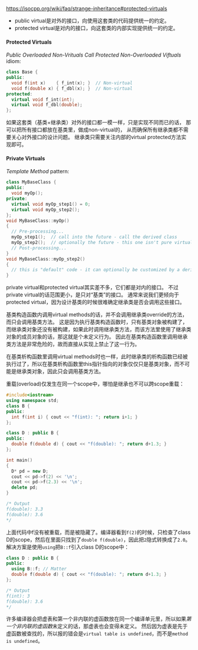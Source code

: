 https://isocpp.org/wiki/faq/strange-inheritance#protected-virtuals

* public virtual是对外的接口，向使用这套类的代码提供统一的约定。
* protected virtual是对内的接口，向这套类的内部实现提供统一的约定。

#### Protected Virtuals
*Public Overloaded Non-Vrituals Call Protected Non-Overloaded Viftuals* idiom:
``` c++
class Base {
public:
  void f(int x)    { f_int(x); }  // Non-virtual
  void f(double x) { f_dbl(x); }  // Non-virtual
protected:
  virtual void f_int(int);
  virtual void f_dbl(double);
};
```
如果这套类（基类+继承类）对外的接口都一模一样，只是实现不同而已的话，
那可以把所有接口都放在基类里，做成non-virtual的，
从而确保所有继承类都不需要关心对外接口的设计问题。
继承类只需要关注内部的virtual protected方法实现即可。


#### Private Virtuals
*Template Method* pattern:
``` c++
class MyBaseClass {
public:
  void myOp();
private:
  virtual void myOp_step1() = 0;
  virtual void myOp_step2();
};
void MyBaseClass::myOp()
{
  // Pre-processing...
  myOp_step1();  // call into the future - call the derived class
  myOp_step2();  // optionally the future - this one isn't pure virtual
  // Post-processing...
}
void MyBaseClass::myOp_step2()
{
  // this is "default" code - it can optionally be customized by a derived class
}
```
private virtual和protected virtual其实差不多，它们都是对内的接口。
不过private virtual的话范围更小，是只对“基类”的接口。
通常来说我们更倾向于protected virtual，因为设计基类的时候很难确定继承类是否会调用这些接口。

基类构造函数内调用virtual methods的话，并不会调用继承类override的方法，而只会调用基类方法。
这是因为执行基类构造函数时，只有基类对象被构建了，而继承类对象还没有被构建，如果此时调用继承类方法，而该方法里使用了继承类对象的成员对象的话，那这就是个未定义行为。
因此在基类构造函数里调用继承类方法是非常危险的，故而直接从实现上禁止了这一行为。

在基类析构函数里调用virtual methods时也一样，此时继承类的析构函数已经被执行过了，所以在基类析构函数里this指针指向的对象仅仅只是基类对象，而不可能是继承类对象，因此只会调用基类方法。

重载(overload)仅发生在同一个scope中，哪怕是继承也不可以跨scope重载：
``` c++
#include<iostream>
using namespace std;
class B {
public:
  int f(int i) { cout << "f(int): "; return i+1; }
};

class D : public B {
public:
  double f(double d) { cout << "f(double): "; return d+1.3; }
};

int main()
{
  D* pd = new D;
  cout << pd->f(2) << '\n';
  cout << pd->f(2.3) << '\n';
  delete pd;
}

/* Output
f(double): 3.3
f(double): 3.6
*/
```
上面代码中f没有被重载，而是被隐藏了。编译器看到`f(2)`的时候，只检查了class D的scope，然后在里面只找到了`double f(double)`，因此把`2`隐式转换成了`2.0`。
解决方案是使用`using`把`B::f`引入class D的scope中：
``` c++
class D : public B {
public:
  using B::f; // Matter
  double f(double d) { cout << "f(double): "; return d+1.3; }
};

/* Output
f(int): 3
f(double): 3.6
*/
```

许多编译器会把虚表和第一个非内联的虚函数放在同一个编译单元里，所以如果*第一个非内联的虚函数*未定义的话，那虚表也会变得未定义。
然后因为虚表是先于虚函数被查找的，所以报的错会是`virtual table is undefined`，而不是`method is undefined`。